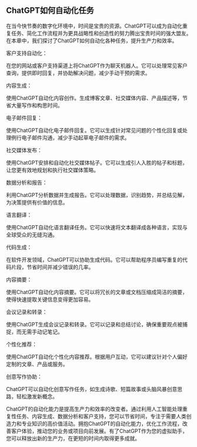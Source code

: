 ## ChatGPT如何自动化任务

在当今快节奏的数字化环境中，时间是宝贵的资源。ChatGPT可以成为自动化重复任务、简化工作流程并为更具战略性和创造性的努力腾出宝贵时间的强大盟友。在本章中，我们探讨了ChatGPT如何自动化各种任务，提升生产力和效率。

客户支持自动化：

在您的网站或客户支持渠道上将ChatGPT作为聊天机器人。它可以处理常见客户查询，提供即时回复，并协助解决问题，减少手动干预的需求。

内容生成：

使用ChatGPT自动化内容创作。生成博客文章、社交媒体内容、产品描述等，节省大量写作和构思时间。

电子邮件回复：

使用ChatGPT自动化电子邮件回复。它可以生成针对常见问题的个性化回复或处理例行电子邮件沟通，减少手动起草电子邮件的需求。

社交媒体发布：

使用ChatGPT安排和自动化社交媒体帖子。它可以生成引人入胜的帖子和标题，让您更有效地规划和执行社交媒体策略。

数据分析和报告：

利用ChatGPT分析数据并生成报告。它可以处理数据，识别趋势，并总结见解，为决策提供有价值的信息。

语言翻译：

使用ChatGPT自动化语言翻译任务。它可以快速将文本翻译成各种语言，实现与全球受众的无缝沟通。

代码生成：

在软件开发领域，ChatGPT可以协助生成代码。它可以帮助程序员编写重复的代码片段，节省时间并减少错误的几率。

内容摘要：

使用ChatGPT自动化内容摘要。它可以将冗长的文章或文档压缩成简洁的摘要，使得快速提取关键信息变得更加容易。

会议记录和转录：

使用ChatGPT生成会议记录和转录。它可以记录和总结讨论，确保重要观点被捕捉，而无需手动记笔记。

个性化推荐：

使用ChatGPT自动化个性化内容推荐。根据用户互动，它可以建议针对个人偏好定制的文章、产品或服务。

创意写作协助：

ChatGPT可以自动化创意写作任务，如生成诗歌、短篇故事或头脑风暴创意思路，轻松激发新概念。

ChatGPT的自动化能力是提高生产力和效率的改变者。通过利用人工智能处理重复性任务、内容生成、数据分析和客户支持，您可以节省时间，专注于需要人类创造力和专业知识的高价值活动。拥抱ChatGPT的自动化能力，优化工作流程，改善客户体验，推动您的业务或项目向前发展。有了ChatGPT作为您的虚拟助手，您可以释放出新的生产力，在更短的时间内取得更多成就。
